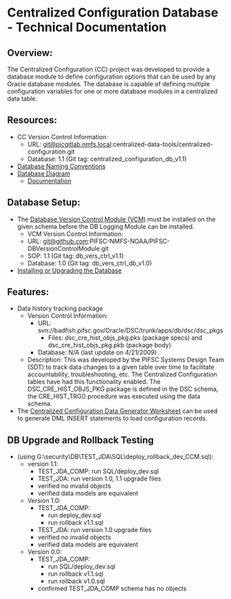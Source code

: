 # Centralized Configuration Database - Technical Documentation

## Overview:
The Centralized Configuration (CC) project was developed to provide a database module to define configuration options that can be used by any Oracle database modules.  The database is capable of defining multiple configuration variables for one or more database modules in a centralized data table.  

## Resources:
-   CC Version Control Information:
    -   URL: git@picgitlab.nmfs.local:centralized-data-tools/centralized-configuration.git
    -   Database: 1.1 (Git tag: centralized_configuration_db_v1.1)
-   [Database Naming Conventions](./Centralized%20Configuration%20-%20DB%20Naming%20Conventions.md)
-   [Database Diagram](./data_model/CEN_CONFIG_diagram.pdf)
    -   [Documentation](./Centralized%20Configuration%20DB%20Diagram%20Documentation.md)

## Database Setup:
-   The [Database Version Control Module (VCM)](https://github.com/PIFSC-NMFS-NOAA/Database-Version-Control-Module) must be installed on the given schema before the DB Logging Module can be installed.
    -   VCM Version Control Information:
    -   URL: git@github.com:PIFSC-NMFS-NOAA/PIFSC-DBVersionControlModule.git
    -   SOP: 1.1 (Git tag: db_vers_ctrl_v1.1)
    -   Database: 1.0 (Git tag: db_vers_ctrl_db_v1.0)
-   [Installing or Upgrading the Database](./Centralized%20Configuration%20-%20Installing%20or%20Upgrading%20the%20Database.md)

## Features:
-   Data history tracking package
    -   Version Control Information:
        -   URL: svn://badfish.pifsc.gov/Oracle/DSC/trunk/apps/db/dsc/dsc_pkgs
            -   Files: dsc_cre_hist_objs_pkg.pks (package specs) and dsc_cre_hist_objs_pkg.pkb (package body)
        -   Database: N/A (last update on 4/21/2009)
    -   Description: This was developed by the PIFSC Systems Design Team (SDT) to track data changes to a given table over time to facilitate accountability, troubleshooting, etc.  The Centralized Configuration tables have had this functionality enabled.  The DSC_CRE_HIST_OBJS_PKG package is defined in the DSC schema, the CRE_HIST_TRG() procedure was executed using the data schema.  
-   The [Centralized Configuration Data Generator Worksheet](./cc_data_generator.xlsx) can be used to generate DML INSERT statements to load configuration records.

## DB Upgrade and Rollback Testing
-   (using G:\security\DB\TEST_JDA\SQL\deploy_rollback_dev_CCM.sql):
    -   version 1.1:
        -   TEST_JDA_COMP: run SQL/deploy_dev.sql
        -   TEST_JDA: run version 1.0, 1.1 upgrade files
        -   verified no invalid objects
        -   verified data models are equivalent
    -   Version 1.0:
        -   TEST_JDA_COMP:
            -   run deploy_dev.sql
            -   run rollback v1.1.sql
        -   TEST_JDA: run version 1.0 upgrade files
        -   verified no invalid objects
        -   verified data models are equivalent
    -   Version 0.0:
        -   TEST_JDA_COMP:
            -   run SQL/deploy_dev.sql
            -   run rollback v1.1.sql
            -   run rollback v1.0.sql
        -   confirmed TEST_JDA_COMP schema has no objects
